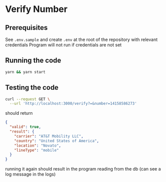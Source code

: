 # Verify Number

## Prerequisites

See `.env.sample` and create `.env` at the root of the repository with relevant credentials
Program will not run if credentials are not set

## Running the code

```sh
yarn && yarn start
```

## Testing the code

```sh
curl --request GET \
  --url 'http://localhost:3000/verify?=&number=14158586273'
```

should return

```json
{
  "valid": true,
  "result": {
    "carrier": "AT&T Mobility LLC",
    "country": "United States of America",
    "location": "Novato",
    "lineType": "mobile"
  }
}
```

running it again should result in the program reading from the db (can see a log message in the logs)

